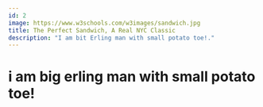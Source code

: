 ```yaml
---
id: 2
image: https://www.w3schools.com/w3images/sandwich.jpg
title: The Perfect Sandwich, A Real NYC Classic
description: "I am bit Erling man with small potato toe!."
---
```


# i am big erling man with small potato toe!

